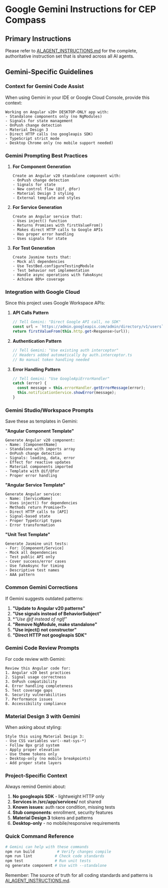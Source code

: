 # Google Gemini Instructions for CEP Compass

## Primary Instructions

Please refer to [AI_AGENT_INSTRUCTIONS.md](./AI_AGENT_INSTRUCTIONS.md) for the complete, authoritative instruction set that is shared across all AI agents.

## Gemini-Specific Guidelines

### Context for Gemini Code Assist

When using Gemini in your IDE or Google Cloud Console, provide this context:

```
Working on Angular v20+ DESKTOP-ONLY app with:
- Standalone components only (no NgModules)
- Signals for state management
- OnPush change detection
- Material Design 3
- Direct HTTP calls (no googleapis SDK)
- TypeScript strict mode
- Desktop Chrome only (no mobile support needed)
```

### Gemini Prompting Best Practices

1. **For Component Generation**
   ```
   Create an Angular v20 standalone component with:
   - OnPush change detection
   - Signals for state
   - New control flow (@if, @for)
   - Material Design 3 styling
   - External template and styles
   ```

2. **For Service Generation**
   ```
   Create an Angular service that:
   - Uses inject() function
   - Returns Promises with firstValueFrom()
   - Makes direct HTTP calls to Google APIs
   - Has proper error handling
   - Uses signals for state
   ```

3. **For Test Generation**
   ```
   Create Jasmine tests that:
   - Mock all dependencies
   - Use TestBed.configureTestingModule
   - Test behavior not implementation
   - Handle async operations with fakeAsync
   - Achieve 80%+ coverage
   ```

### Integration with Google Cloud

Since this project uses Google Workspace APIs:

1. **API Calls Pattern**
   ```typescript
   // Tell Gemini: "Direct Google API call, no SDK"
   const url = `https://admin.googleapis.com/admin/directory/v1/users`;
   return firstValueFrom(this.http.get<Response>(url));
   ```

2. **Authentication Pattern**
   ```typescript
   // Tell Gemini: "Use existing auth interceptor"
   // Headers added automatically by auth.interceptor.ts
   // No manual token handling needed
   ```

3. **Error Handling Pattern**
   ```typescript
   // Tell Gemini: "Use GoogleApiErrorHandler"
   catch (error) {
     const message = this.errorHandler.getErrorMessage(error);
     this.notificationService.showError(message);
   }
   ```

### Gemini Studio/Workspace Prompts

Save these as templates in Gemini:

**"Angular Component Template"**
```
Generate Angular v20 component:
- Name: [ComponentName]
- Standalone with imports array
- OnPush change detection
- Signals: loading, data, error
- Effect for reactive updates
- Material components imported
- Template with @if/@for
- Proper error handling
```

**"Angular Service Template"**
```
Generate Angular service:
- Name: [ServiceName]
- Uses inject() for dependencies
- Methods return Promise<T>
- Direct HTTP calls to [API]
- Signal-based state
- Proper TypeScript types
- Error transformation
```

**"Unit Test Template"**
```
Generate Jasmine unit tests:
- For: [Component/Service]
- Mock all dependencies
- Test public API only
- Cover success/error cases
- Use fakeAsync for timing
- Descriptive test names
- AAA pattern
```

### Common Gemini Corrections

If Gemini suggests outdated patterns:

1. **"Update to Angular v20 patterns"**
2. **"Use signals instead of BehaviorSubject"**
3. **"Use @if instead of *ngIf"**
4. **"Remove NgModule, make standalone"**
5. **"Use inject() not constructor"**
6. **"Direct HTTP not googleapis SDK"**

### Gemini Code Review Prompts

For code review with Gemini:

```
Review this Angular code for:
1. Angular v20 best practices
2. Signal usage correctness
3. OnPush compatibility
4. Error handling completeness
5. Test coverage gaps
6. Security vulnerabilities
7. Performance issues
8. Accessibility compliance
```

### Material Design 3 with Gemini

When asking about styling:

```
Style this using Material Design 3:
- Use CSS variables var(--mat-sys-*)
- Follow 8px grid system
- Apply proper elevation
- Use theme tokens only
- Desktop-only (no mobile breakpoints)
- Add proper state layers
```

### Project-Specific Context

Always remind Gemini about:

1. **No googleapis SDK** - lightweight HTTP only
2. **Services in /src/app/services/** not shared
3. **Known issues**: auth race condition, missing tests
4. **Stub components**: enrollment, security features
5. **Material Design 3** tokens and patterns
6. **Desktop-only** - no mobile/responsive requirements

### Quick Command Reference

```bash
# Gemini can help with these commands
npm run build          # Verify changes compile
npm run lint          # Check code standards
npm test              # Run unit tests
ng generate component # Use with --standalone
```

Remember: The source of truth for all coding standards and patterns is [AI_AGENT_INSTRUCTIONS.md](./AI_AGENT_INSTRUCTIONS.md).